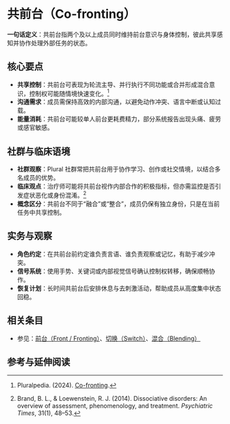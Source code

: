 # 共前台（Co-fronting）

**一句话定义**：共前台指两个及以上成员同时维持前台意识与身体控制，彼此共享感知并协作处理外部任务的状态。

## 核心要点

- **共享控制**：共前台可表现为轮流主导、并行执行不同功能或合并形成混合意识，控制权可能随情境快速变化。[^pluralpedia-cofront]
- **沟通需求**：成员需保持高效的内部沟通，以避免动作冲突、语言中断或认知过载。
- **能量消耗**：共前台可能较单人前台更耗费精力，部分系统报告出现头痛、疲劳或感官敏感。

## 社群与临床语境

- **社群观察**：Plural 社群常把共前台用于协作学习、创作或社交情境，以结合多名成员的优势。
- **临床观点**：治疗师可能将共前台视作内部合作的积极指标，但亦需监控是否引发症状恶化或身份混淆。[^brand2014]
- **概念区分**：共前台不同于“融合”或“整合”，成员仍保有独立身份，只是在当前任务中共享控制。

## 实务与观察

- **角色约定**：在共前台前约定谁负责言语、谁负责观察或记忆，有助于减少冲突。
- **信号系统**：使用手势、关键词或内部视觉信号确认控制权转移，确保顺畅协作。
- **恢复计划**：长时间共前台后安排休息与去刺激活动，帮助成员从高度集中状态回稳。

## 相关条目

- 参见：[前台（Front / Fronting）](前台.md)、[切换（Switch）](切换.md)、[混合（Blending）](../系统角色与类型/混合.md)

## 参考与延伸阅读

[^pluralpedia-cofront]: Pluralpedia. (2024). [Co-fronting](https://pluralpedia.org/w/Co-fronting).
[^brand2014]: Brand, B. L., & Loewenstein, R. J. (2014). Dissociative disorders: An overview of assessment, phenomenology, and treatment. *Psychiatric Times*, 31(1), 48–53.
